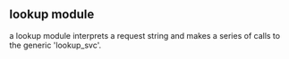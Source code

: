 


lookup module
-------------

a lookup module interprets a request string and makes a series of calls to the generic 'lookup_svc'.

